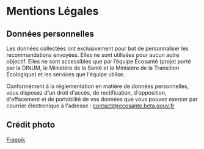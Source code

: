 # Mentions Légales

## Données personnelles

Les données collectées ont exclusivement pour but de personnaliser les recommandations envoyées. Elles ne sont utilisées pour aucun autre objectif. Elles ne sont accessibles que par l’équipe Écosanté (projet porté par la DINUM, le Ministère de la Santé et le Ministère de la Transition Écologique) et les services que l'équipe utilise.

Conformément à la réglementation en matière de données personnelles, vous disposez d'un droit d'accès, de rectification, d'opposition, d'effacement et de portabilité de vos données que vous pouvez exercer par courrier électronique à l'adresse : contact@recosante.beta.gouv.fr

## Crédit photo

[Freepik](https://freepik.com)
